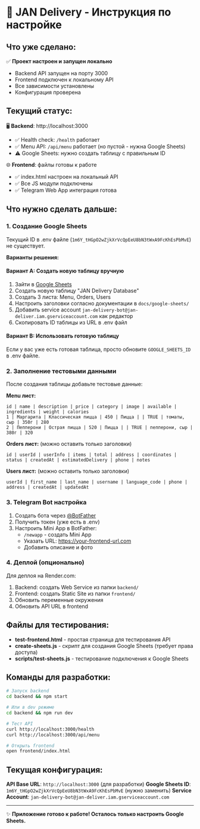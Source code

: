 # 🍕 JAN Delivery - Инструкция по настройке

## Что уже сделано:

✅ **Проект настроен и запущен локально**
- Backend API запущен на порту 3000
- Frontend подключен к локальному API
- Все зависимости установлены
- Конфигурация проверена

## Текущий статус:

🖥️ **Backend**: http://localhost:3000
- ✅ Health check: `/health` работает
- ✅ Menu API: `/api/menu` работает (но пустой - нужна Google Sheets)
- ⚠️ Google Sheets: нужно создать таблицу с правильным ID

🌐 **Frontend**: файлы готовы к работе
- ✅ index.html настроен на локальный API
- ✅ Все JS модули подключены
- ✅ Telegram Web App интеграция готова

## Что нужно сделать дальше:

### 1. Создание Google Sheets

Текущий ID в .env файле (`1m6Y_tHGpO2wZjkXrVcQpEeU8bN3tWxA9FcKhEsPbMvE`) не существует.

**Варианты решения:**

#### Вариант A: Создать новую таблицу вручную
1. Зайти в [Google Sheets](https://sheets.google.com)
2. Создать новую таблицу "JAN Delivery Database"
3. Создать 3 листа: Menu, Orders, Users
4. Настроить заголовки согласно документации в `docs/google-sheets/`
5. Добавить service account `jan-delivery-bot@jan-deliver.iam.gserviceaccount.com` как редактор
6. Скопировать ID таблицы из URL в .env файл

#### Вариант B: Использовать готовую таблицу
Если у вас уже есть готовая таблица, просто обновите `GOOGLE_SHEETS_ID` в .env файле.

### 2. Заполнение тестовыми данными

После создания таблицы добавьте тестовые данные:

**Menu лист:**
```
id | name | description | price | category | image | available | ingredients | weight | calories
1 | Маргарита | Классическая пицца | 450 | Пицца | | TRUE | томаты, сыр | 350г | 280
2 | Пепперони | Острая пицца | 520 | Пицца | | TRUE | пепперони, сыр | 380г | 320
```

**Orders лист:** (можно оставить только заголовки)
```
id | userId | userInfo | items | total | address | coordinates | status | createdAt | estimatedDelivery | phone | notes
```

**Users лист:** (можно оставить только заголовки)
```
userId | first_name | last_name | username | language_code | phone | address | createdAt | updatedAt
```

### 3. Telegram Bot настройка

1. Создать бота через [@BotFather](https://t.me/BotFather)
2. Получить токен (уже есть в .env)
3. Настроить Mini App в BotFather:
   - `/newapp` - создать Mini App
   - Указать URL: https://your-frontend-url.com
   - Добавить описание и фото

### 4. Деплой (опционально)

Для деплоя на Render.com:
1. Backend: создать Web Service из папки `backend/`
2. Frontend: создать Static Site из папки `frontend/`
3. Обновить переменные окружения
4. Обновить API URL в frontend

## Файлы для тестирования:

- **test-frontend.html** - простая страница для тестирования API
- **create-sheets.js** - скрипт для создания Google Sheets (требует права доступа)
- **scripts/test-sheets.js** - тестирование подключения к Google Sheets

## Команды для разработки:

```bash
# Запуск backend
cd backend && npm start

# Или в dev режиме
cd backend && npm run dev

# Тест API
curl http://localhost:3000/health
curl http://localhost:3000/api/menu

# Открыть frontend
open frontend/index.html
```

## Текущая конфигурация:

**API Base URL**: `http://localhost:3000` (для разработки)
**Google Sheets ID**: `1m6Y_tHGpO2wZjkXrVcQpEeU8bN3tWxA9FcKhEsPbMvE` (нужно заменить)
**Service Account**: `jan-delivery-bot@jan-deliver.iam.gserviceaccount.com`

---

✨ **Приложение готово к работе! Осталось только настроить Google Sheets.**